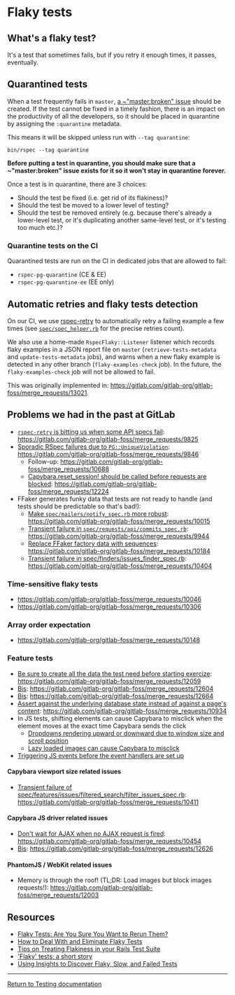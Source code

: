 # Flaky tests

## What's a flaky test?

It's a test that sometimes fails, but if you retry it enough times, it passes,
eventually.

## Quarantined tests

When a test frequently fails in `master`,
[a ~"master:broken" issue](https://about.gitlab.com/handbook/engineering/workflow/#broken-master)
should be created.
If the test cannot be fixed in a timely fashion, there is an impact on the
productivity of all the developers, so it should be placed in quarantine by
assigning the `:quarantine` metadata.

This means it will be skipped unless run with `--tag quarantine`:

```shell
bin/rspec --tag quarantine
```

**Before putting a test in quarantine, you should make sure that a
~"master:broken" issue exists for it so it won't stay in quarantine forever.**

Once a test is in quarantine, there are 3 choices:

- Should the test be fixed (i.e. get rid of its flakiness)?
- Should the test be moved to a lower level of testing?
- Should the test be removed entirely (e.g. because there's already a
  lower-level test, or it's duplicating another same-level test, or it's testing
  too much etc.)?

### Quarantine tests on the CI

Quarantined tests are run on the CI in dedicated jobs that are allowed to fail:

- `rspec-pg-quarantine` (CE & EE)
- `rspec-pg-quarantine-ee` (EE only)

## Automatic retries and flaky tests detection

On our CI, we use [rspec-retry] to automatically retry a failing example a few
times (see [`spec/spec_helper.rb`] for the precise retries count).

We also use a home-made `RspecFlaky::Listener` listener which records flaky
examples in a JSON report file on `master` (`retrieve-tests-metadata` and `update-tests-metadata` jobs), and warns when a new flaky example
is detected in any other branch (`flaky-examples-check` job). In the future, the
`flaky-examples-check` job will not be allowed to fail.

This was originally implemented in: <https://gitlab.com/gitlab-org/gitlab-foss/merge_requests/13021>.

[rspec-retry]: https://github.com/NoRedInk/rspec-retry
[`spec/spec_helper.rb`]: https://gitlab.com/gitlab-org/gitlab/blob/master/spec/spec_helper.rb

## Problems we had in the past at GitLab

- [`rspec-retry` is bitting us when some API specs fail](https://gitlab.com/gitlab-org/gitlab-foss/issues/29242): <https://gitlab.com/gitlab-org/gitlab-foss/merge_requests/9825>
- [Sporadic RSpec failures due to `PG::UniqueViolation`](https://gitlab.com/gitlab-org/gitlab-foss/issues/28307#note_24958837): <https://gitlab.com/gitlab-org/gitlab-foss/merge_requests/9846>
  - Follow-up: <https://gitlab.com/gitlab-org/gitlab-foss/merge_requests/10688>
  - [Capybara.reset_session! should be called before requests are blocked](https://gitlab.com/gitlab-org/gitlab-foss/issues/33779): <https://gitlab.com/gitlab-org/gitlab-foss/merge_requests/12224>
- FFaker generates funky data that tests are not ready to handle (and tests should be predictable so that's bad!):
  - [Make `spec/mailers/notify_spec.rb` more robust](https://gitlab.com/gitlab-org/gitlab-foss/issues/20121): <https://gitlab.com/gitlab-org/gitlab-foss/merge_requests/10015>
  - [Transient failure in `spec/requests/api/commits_spec.rb`](https://gitlab.com/gitlab-org/gitlab-foss/issues/27988#note_25342521): <https://gitlab.com/gitlab-org/gitlab-foss/merge_requests/9944>
  - [Replace FFaker factory data with sequences](https://gitlab.com/gitlab-org/gitlab-foss/issues/29643): <https://gitlab.com/gitlab-org/gitlab-foss/merge_requests/10184>
  - [Transient failure in spec/finders/issues_finder_spec.rb](https://gitlab.com/gitlab-org/gitlab-foss/issues/30211#note_26707685): <https://gitlab.com/gitlab-org/gitlab-foss/merge_requests/10404>

### Time-sensitive flaky tests

- <https://gitlab.com/gitlab-org/gitlab-foss/merge_requests/10046>
- <https://gitlab.com/gitlab-org/gitlab-foss/merge_requests/10306>

### Array order expectation

- <https://gitlab.com/gitlab-org/gitlab-foss/merge_requests/10148>

### Feature tests

- [Be sure to create all the data the test need before starting exercize](https://gitlab.com/gitlab-org/gitlab-foss/issues/32622#note_31128195): <https://gitlab.com/gitlab-org/gitlab-foss/merge_requests/12059>
- [Bis](https://gitlab.com/gitlab-org/gitlab-foss/issues/34609#note_34048715): <https://gitlab.com/gitlab-org/gitlab-foss/merge_requests/12604>
- [Bis](https://gitlab.com/gitlab-org/gitlab-foss/issues/34698#note_34276286): <https://gitlab.com/gitlab-org/gitlab-foss/merge_requests/12664>
- [Assert against the underlying database state instead of against a page's content](https://gitlab.com/gitlab-org/gitlab-foss/issues/31437): <https://gitlab.com/gitlab-org/gitlab-foss/merge_requests/10934>
- In JS tests, shifting elements can cause Capybara to misclick when the element moves at the exact time Capybara sends the click
  - [Dropdowns rendering upward or downward due to window size and scroll position](https://gitlab.com/gitlab-org/gitlab/merge_requests/17660)
  - [Lazy loaded images can cause Capybara to misclick](https://gitlab.com/gitlab-org/gitlab/merge_requests/18713)
- [Triggering JS events before the event handlers are set up](https://gitlab.com/gitlab-org/gitlab/merge_requests/18742)

#### Capybara viewport size related issues

- [Transient failure of spec/features/issues/filtered_search/filter_issues_spec.rb](https://gitlab.com/gitlab-org/gitlab-foss/issues/29241#note_26743936): <https://gitlab.com/gitlab-org/gitlab-foss/merge_requests/10411>

#### Capybara JS driver related issues

- [Don't wait for AJAX when no AJAX request is fired](https://gitlab.com/gitlab-org/gitlab-foss/issues/30461): <https://gitlab.com/gitlab-org/gitlab-foss/merge_requests/10454>
- [Bis](https://gitlab.com/gitlab-org/gitlab-foss/issues/34647): <https://gitlab.com/gitlab-org/gitlab-foss/merge_requests/12626>

#### PhantomJS / WebKit related issues

- Memory is through the roof! (TL;DR: Load images but block images requests!): <https://gitlab.com/gitlab-org/gitlab-foss/merge_requests/12003>

## Resources

- [Flaky Tests: Are You Sure You Want to Rerun Them?](http://semaphoreci.com/blog/2017/04/20/flaky-tests.html)
- [How to Deal With and Eliminate Flaky Tests](https://semaphoreci.com/community/tutorials/how-to-deal-with-and-eliminate-flaky-tests)
- [Tips on Treating Flakiness in your Rails Test Suite](http://semaphoreci.com/blog/2017/08/03/tips-on-treating-flakiness-in-your-test-suite.html)
- ['Flaky' tests: a short story](https://www.ombulabs.com/blog/rspec/continuous-integration/how-to-track-down-a-flaky-test.html)
- [Using Insights to Discover Flaky, Slow, and Failed Tests](https://circleci.com/blog/using-insights-to-discover-flaky-slow-and-failed-tests/)

---

[Return to Testing documentation](index.md)
